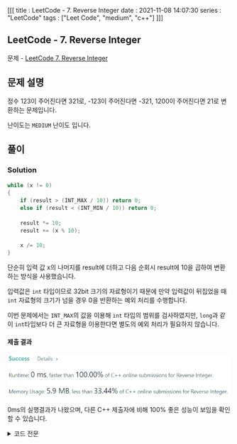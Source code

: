 [[[
title : LeetCode - 7. Reverse Integer
date : 2021-11-08 14:07:30
series : "LeetCode"
tags : ["Leet Code", "medium", "c++"]
]]]

## LeetCode - 7. Reverse Integer
문제 - [LeetCode 7. Reverse Integer](https://leetcode.com/problems/reverse-integer/)

## 문제 설명
정수 123이 주어진다면 321로, -123이 주어진다면 -321, 1200이 주어진다면 21로 변환하는 문제입니다.

난이도는 `MEDIUM` 난이도 입니다.

## 풀이
### Solution

```c++
while (x != 0)
{   
    if (result > (INT_MAX / 10)) return 0;
    else if (result < (INT_MIN / 10)) return 0;

    result *= 10;
    result += (x % 10);

    x /= 10;
}
```
단순히 입력 값 x의 나머지를 result에 더하고 다음 순회시 result에 10을 곱하여 변환하는 방식을 사용했습니다.

입력값은 `int` 타입이므로 32bit 크기의 자료형이기 때문에 만약 입력값이 뒤집었을 때 `int` 자료형의 크기가 넘을 경우 0을 반환하는 예외 처리를 수행합니다.

이번 문제에서는 `INT_MAX`의 값을 이용해 `int` 타입의 범위를 검사하였지만, `long`과 같이 `int`타입보다 더 큰 자료형을 이용한다면 별도의 예외 처리가 필요하지 않습니다.

#### 제출 결과
![Solution 1 result](./assets/images/leet_code/7/result.png)

0ms의 실행결과가 나왔으며, 다른 C++ 제출자에 비해 100% 좋은 성능이 보임을 확인할 수 있습니다.

<details>
<summary>코드 전문</summary>
    
```c++
#include <cmath>
#include <climits>

class Solution 
{
public:
    int reverse(int x) 
    {
        if (x == 0) return x;

        int result = 0;

        while (x != 0)
        {   
            if (result > (INT_MAX / 10)) return 0;
            else if (result < (INT_MIN / 10)) return 0;

            result *= 10;
            result += (x % 10);

            x /= 10;
        }

        return result;
    }
};
```

</details>
